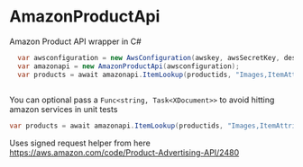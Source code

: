 # AmazonProductApi
Amazon Product API wrapper in C#

```cs
  var awsconfiguration = new AwsConfiguration(awskey, awsSecretKey, destination, apiVersion, associateTag, xmlnamespace);
  var amazonapi = new AmazonProductApi(awsconfiguration);
  var products = await amazonapi.ItemLookup(productids, "Images,ItemAttributes,Offers");
            
```
You can optional pass a ``` Func<string, Task<XDocument>> ``` to avoid hitting amazon services in unit tests

```cs
var products = await amazonapi.ItemLookup(productids, "Images,ItemAttributes,Offers", retrievelfunc);
```

Uses signed request helper from here https://aws.amazon.com/code/Product-Advertising-API/2480
